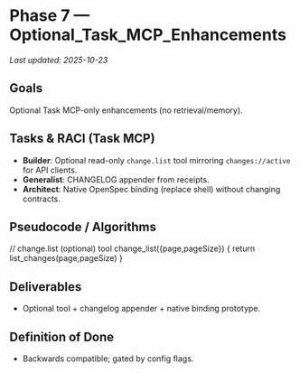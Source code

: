 # Phase 7 — Optional_Task_MCP_Enhancements

_Last updated: 2025-10-23_

## Goals
Optional Task MCP-only enhancements (no retrieval/memory).

## Tasks & RACI (Task MCP)
- **Builder**: Optional read-only `change.list` tool mirroring `changes://active` for API clients.
- **Generalist**: CHANGELOG appender from receipts.
- **Architect**: Native OpenSpec binding (replace shell) without changing contracts.


## Pseudocode / Algorithms
// change.list (optional)
tool change_list({page,pageSize}) { return list_changes(page,pageSize) }


## Deliverables
- Optional tool + changelog appender + native binding prototype.

## Definition of Done
- Backwards compatible; gated by config flags.
